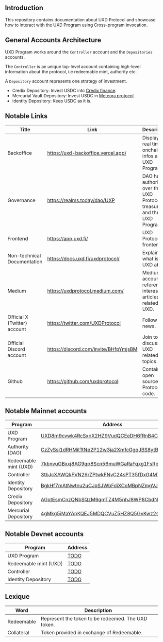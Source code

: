 ## Introduction

This repository contains documentation about UXD Protocol and showcase how to interact with the UXD Program using Cross-program invocation.

## General Accounts Architecture

UXD Program works around the `Controller` account and the `Depositories` accounts.

The `Controller` is an unique top-level account containing high-level information about the protocol, i.e redeemable mint, authority etc.

A `Depository` account represents one strategy of investment.

- Credix Depository: Invest USDC into [Credix finance](https://credix.finance/).
- Mercurial Vault Depository: Invest USDC in [Meteora protocol](https://www.meteora.ag/).
- Identity Depository: Keep USDC as it is.

## Notable Links

| Title                        | Link                                  | Description                                                              |
| ---------------------------- | ------------------------------------- | ------------------------------------------------------------------------ |
| Backoffice                   | https://uxd-backoffice.vercel.app/    | Displays real time onchain infos about UXD Program.                      |
| Governance                   | https://realms.today/dao/UXP          | DAO having authority over the UXD Protocol treasury and the UXD Program. |
| Frontend                     | https://app.uxd.fi/                   | UXD Protocol frontend.                                                   |
| Non-technical Documentation  | https://docs.uxd.fi/uxdprotocol/      | Explains what is UXD about.                                              |
| Medium                       | https://uxdprotocol.medium.com/       | Medium account referencing interesting articles related to UXD.          |
| Official X (Twitter) account | https://twitter.com/UXDProtocol       | Follow for news.                                                         |
| Official Discord account     | https://discord.com/invite/BHfpYmjsBM | Join to discuss UXD related topics.                                      |
| Github                       | https://github.com/uxdprotocol        | Contains open source UXD Protocol code.                                  |

## Notable **Mainnet** accounts

| Program               | Address                                                                                                                          |
| --------------------- | -------------------------------------------------------------------------------------------------------------------------------- |
| UXD Program           | [UXD8m9cvwk4RcSxnX2HZ9VudQCEeDH6fRnB4CAP57Dr](https://explorer.solana.com/address/UXD8m9cvwk4RcSxnX2HZ9VudQCEeDH6fRnB4CAP57Dr)   |
| Authority (DAO)       | [CzZySsi1dRHMitTtNe2P12w3ja2XmfcGgqJBS8ytBhhY](https://explorer.solana.com/address/CzZySsi1dRHMitTtNe2P12w3ja2XmfcGgqJBS8ytBhhY) |
| Redeemable mint (UXD) | [7kbnvuGBxxj8AG9qp8Scn56muWGaRaFqxg1FsRp3PaFT](https://explorer.solana.com/address/7kbnvuGBxxj8AG9qp8Scn56muWGaRaFqxg1FsRp3PaFT) |
| Controller            | [3tbJcXAWQkFVN26rZPtwkFNvC24sPT35fDxG4M7irLQW](https://explorer.solana.com/address/3tbJcXAWQkFVN26rZPtwkFNvC24sPT35fDxG4M7irLQW) |
| Identity Depository   | [BgkHf7mAtNwtnu2uCJqSJWbFdiXCoMBpNZmgVJJmsGLW](https://explorer.solana.com/address/BgkHf7mAtNwtnu2uCJqSJWbFdiXCoMBpNZmgVJJmsGLW) |
| Credix Depository     | [AGqtEsmCnzQNbSQzM6qmTZ4M5nhJ8WP8CbdNh6eQBuWF](https://explorer.solana.com/address/AGqtEsmCnzQNbSQzM6qmTZ4M5nhJ8WP8CbdNh6eQBuWF) |
| Mercurial Depository  | [4gMkg5iMaYApKQEJ5MDQCVuZ5HZ8Q5GvKwz2sJxRGwyb](https://explorer.solana.com/address/4gMkg5iMaYApKQEJ5MDQCVuZ5HZ8Q5GvKwz2sJxRGwyb) |

## Notable **Devnet** accounts

| Program               | Address      |
| --------------------- | ------------ |
| UXD Program           | [TODO](TODO) |
| Redeemable mint (UXD) | [TODO](TODO) |
| Controller            | [TODO](TODO) |
| Identity Depository   | [TODO](TODO) |

## Lexique

| Word       | Description                                        |
| ---------- | -------------------------------------------------- |
| Redeemable | Represent the token to be redeemed. The UXD token. |
| Collateral | Token provided in exchange of Redeemable.          |
